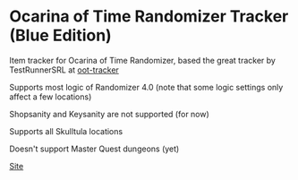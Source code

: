 # Ocarina of Time Randomizer Tracker (Blue Edition)

Item tracker for Ocarina of Time Randomizer, based the great tracker by TestRunnerSRL at [oot-tracker](https://github.com/TestRunnerSRL/oot-tracker)

Supports most logic of Randomizer 4.0 (note that some logic settings only affect a few locations)

Shopsanity and Keysanity are not supported (for now)

Supports all Skulltula locations

Doesn't support Master Quest dungeons (yet)

[Site](https://antibluequirk.github.io/oot-tracker/)
